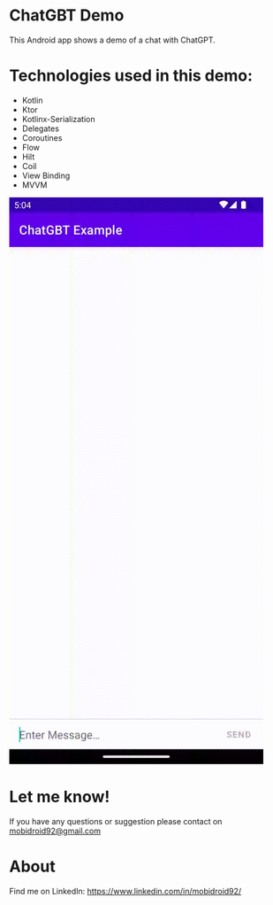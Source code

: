 # ChatGBT Demo

This Android app shows a demo of a chat with ChatGPT.

# Technologies used in this demo:
* Kotlin
* Ktor
* Kotlinx-Serialization
* Delegates
* Coroutines
* Flow
* Hilt
* Coil
* View Binding
* MVVM


![](chat_gpt_demo.gif)

# Let me know!
If you have any questions or suggestion please contact on mobidroid92@gmail.com

# About
Find me on LinkedIn: https://www.linkedin.com/in/mobidroid92/
